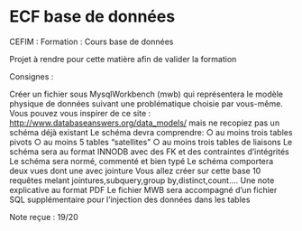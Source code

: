 # ECF base de données

CEFIM : Formation : Cours base de données

Projet à rendre pour cette matière afin de valider la formation

Consignes :

Créer un fichier sous MysqlWorkbench (mwb) qui représentera le modèle physique de données suivant une problématique choisie par vous-même.
Vous pouvez vous inspirer de ce site : ​http://www.databaseanswers.org/data_models/ mais ne recopiez pas un schéma déjà existant
Le schéma devra comprendre:
    ○ au moins trois tables pivots
    ○ au moins 5 tables “satellites”
    ○ au moins trois tables de liaisons
Le schéma sera au format INNODB avec des FK et des contraintes d’intégrités
Le schéma sera normé, commenté et bien typé
Le schéma comportera deux vues dont une avec jointure
Vous allez créer sur cette base 10 requêtes melant jointures,subquery,group
by,distinct,count....
Une note explicative au format PDF
Le fichier MWB sera accompagné d’un fichier SQL supplémentaire pour l’injection des données dans les tables

Note reçue : 19/20
